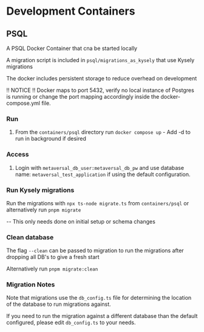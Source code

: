# Development Containers

## PSQL

A PSQL Docker Container that cna be started locally

A migration script is included in `psql/migrations_as_kysely` that use Kysely migrations

The docker includes persistent storage to reduce overhead on development

!! NOTICE !! Docker maps to port 5432, verify no local instance of Postgres is running or change the port mapping accordingly inside the docker-compose.yml file.

### Run

1. From the `containers/psql` directory run `docker compose up` - Add -d to run in background if desired

### Access

1. Login with `metaversal_db_user:metaversal_db_pw` and use database name: `metaversal_test_application` if using the default configuration.

### Run Kysely migrations

Run the migrations with `npx ts-node migrate.ts` from `containers/psql` or alternatively run `pnpm migrate`

-- This only needs done on initial setup or schema changes

### Clean database

The flag `--clean` can be passed to migration to run the migrations after dropping all DB's to give a fresh start

Alternatively run `pnpm migrate:clean`

### Migration Notes

Note that migrations use the `db_config.ts` file for determining the location of the database to run migrations against. 

If you need to run the migration against a different database than the default configured, please edit `db_config.ts` to your needs.